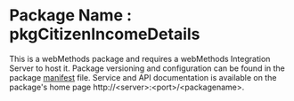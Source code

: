 # Package Name : pkgCitizenIncomeDetails
This is a webMethods package and requires a webMethods Integration Server to host it. Package versioning and configuration can be found in the package [manifest](./pkgCitizenIncomeDetails/manifest.v3) file. Service and API documentation is available on the package's home page http://&lt;server&gt;:&lt;port&gt;/&lt;packagename>.